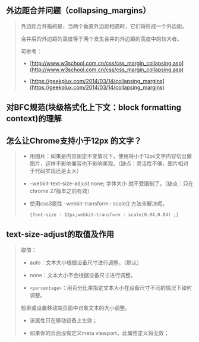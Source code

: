## 外边距合并问题（collapsing_margins）

> 外边距合并指的是，当两个垂直外边距相遇时，它们将形成一个外边距。
> 
> 
> 合并后的外边距的高度等于两个发生合并的外边距的高度中的较大者。
> 
> 可参考：
> - [http://www.w3school.com.cn/css/css_margin_collapsing.asp](http://www.w3school.com.cn/css/css_margin_collapsing.asp)
>
> - [https://geekplux.com/2014/03/14/collapsing_margins](https://geekplux.com/2014/03/14/collapsing_margins)
> 


## 对BFC规范(块级格式化上下文：block formatting context)的理解


## 怎么让Chrome支持小于12px 的文字？

>- 用图片：如果是内容固定不变情况下，使用将小于12px文字内容切出做图片，这样不影响兼容也不影响美观。（缺点：灵活性不够，图片相对于代码实现还是太大）
>- -webkit-text-size-adjust:none; 字体大小 就不受限制了。（缺点：只在chrome 27版本之前有效）
>- 使用css3属性 -webkit-transform : scale()  方法来解决呢。
>  
>   `{font-size : 12px;webkit-transform : scale(0.84,0.84) ;}`



## text-size-adjust的取值及作用
> 取值：
>
>- auto：文本大小根据设备尺寸进行调整。（默认）
>
>- none：文本大小不会根据设备尺寸进行调整。
>
>- `<percentage>`：用百分比来指定文本大小在设备尺寸不同的情况下如何调整。
>
>检索或设置移动端页面中对象文本的大小调整。
>- 该属性只在移动设备上生效；
>  
>- 如果你的页面没有定义meta viewport，此属性定义将无效；